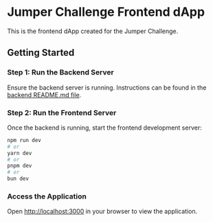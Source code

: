 # Jumper Challenge Frontend dApp

This is the frontend dApp created for the Jumper Challenge.

## Getting Started

### Step 1: Run the Backend Server

Ensure the backend server is running. Instructions can be found in the [backend README.md file](../backend/README.md).

### Step 2: Run the Frontend Server

Once the backend is running, start the frontend development server:

```bash
npm run dev
# or
yarn dev
# or
pnpm dev
# or
bun dev
```

### Access the Application

Open [http://localhost:3000](http://localhost:3000) in your browser to view the application.
